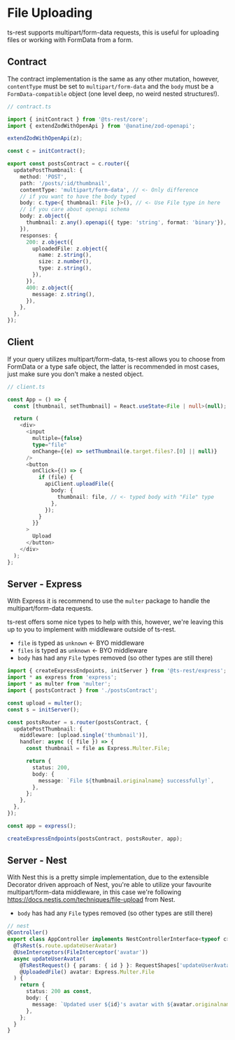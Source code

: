 # File Uploading

ts-rest supports multipart/form-data requests, this is useful for uploading files or working with FormData from a form.

## Contract

The contract implementation is the same as any other mutation, however, `contentType` must be set to `multipart/form-data` and the `body` must be a `FormData-compatible` object (one level deep, no weird nested structures!).

```ts
// contract.ts

import { initContract } from '@ts-rest/core';
import { extendZodWithOpenApi } from '@anatine/zod-openapi';

extendZodWithOpenApi(z);

const c = initContract();

export const postsContract = c.router({
  updatePostThumbnail: {
    method: 'POST',
    path: '/posts/:id/thumbnail',
    contentType: 'multipart/form-data', // <- Only difference
    // if you want to have the body typed
    body: c.type<{ thumbnail: File }>(), // <- Use File type in here
    // if you care about openapi schema
    body: z.object({
      thumbnail: z.any().openapi({ type: 'string', format: 'binary'}),
    }),
    responses: {
      200: z.object({
        uploadedFile: z.object({
          name: z.string(),
          size: z.number(),
          type: z.string(),
        }),
      }),
      400: z.object({
        message: z.string(),
      }),
    },
  },
});
```

## Client

If your query utilizes multipart/form-data, ts-rest allows you to choose from FormData or a type safe object, the latter is recommended in most cases, just make sure you don't make a nested object.

```ts
// client.ts

const App = () => {
  const [thumbnail, setThumbnail] = React.useState<File | null>(null);

  return (
    <div>
      <input
        multiple={false}
        type="file"
        onChange={(e) => setThumbnail(e.target.files?.[0] || null)}
      />
      <button
        onClick={() => {
          if (file) {
            apiClient.uploadFile({
              body: {
                thumbnail: file, // <- typed body with "File" type
              },
            });
          }
        }}
      >
        Upload
      </button>
    </div>
  );
};
```

## Server - Express

With Express it is recommend to use the `multer` package to handle the multipart/form-data requests.

ts-rest offers some nice types to help with this, however, we're leaving this up to you to implement with middleware outside of ts-rest.

- `file` is typed as `unknown` <- BYO middleware
- `files` is typed as `unknown` <- BYO middleware
- `body` has had any `File` types removed (so other types are still there)

```ts
import { createExpressEndpoints, initServer } from '@ts-rest/express';
import * as express from 'express';
import * as multer from 'multer';
import { postsContract } from './postsContract';

const upload = multer();
const s = initServer();

const postsRouter = s.router(postsContract, {
  updatePostThumbnail: {
    middleware: [upload.single('thumbnail')],
    handler: async ({ file }) => {
      const thumbnail = file as Express.Multer.File;

      return {
        status: 200,
        body: {
          message: `File ${thumbnail.originalname} successfully!`,
        },
      };
    },
  },
});

const app = express();

createExpressEndpoints(postsContract, postsRouter, app);
```

## Server - Nest

With Nest this is a pretty simple implementation, due to the extensible Decorator driven approach of Nest, you're able to utilize your favourite multipart/form-data middleware, in this case we're following <a href="https://docs.nestjs.com/techniques/file-upload">https://docs.nestjs.com/techniques/file-upload</a> from Nest.

- `body` has had any `File` types removed (so other types are still there)

```ts
// nest
@Controller()
export class AppController implements NestControllerInterface<typeof c> {
  @TsRest(s.route.updateUserAvatar)
  @UseInterceptors(FileInterceptor('avatar'))
  async updateUserAvatar(
    @TsRestRequest() { params: { id } }: RequestShapes['updateUserAvatar'],
    @UploadedFile() avatar: Express.Multer.File
  ) {
    return {
      status: 200 as const,
      body: {
        message: `Updated user ${id}'s avatar with ${avatar.originalname}`,
      },
    };
  }
}
```
